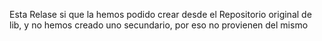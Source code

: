 Esta Relase si que la hemos podido crear desde el Repositorio original de lib, y no hemos creado uno secundario, por eso no provienen del mismo
